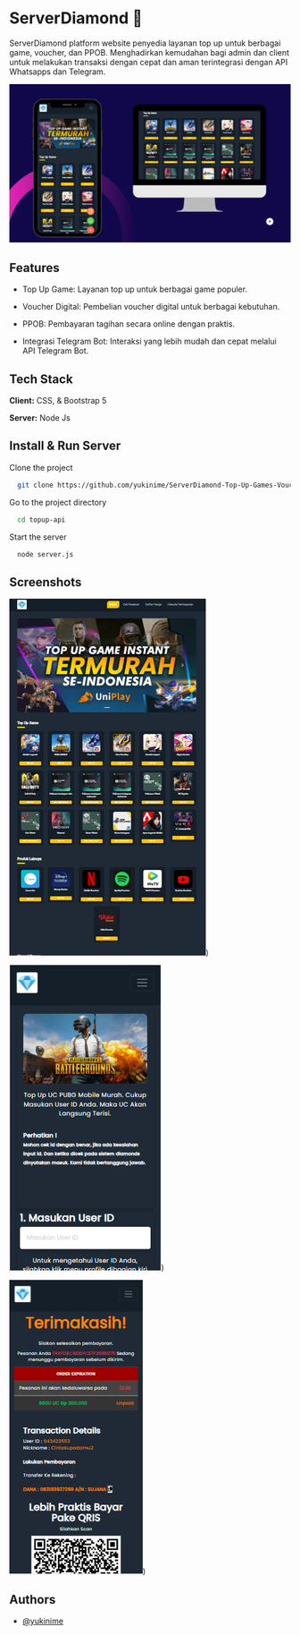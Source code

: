 
# ServerDiamond 🌟

ServerDiamond platform website penyedia layanan top up untuk berbagai game, voucher, dan PPOB. Menghadirkan kemudahan bagi admin dan client untuk melakukan transaksi dengan cepat dan aman terintegrasi dengan API Whatsapps dan Telegram.


![Logo](https://github.com/yukinime/ServerDiamond-Top-Up-Games-Voucher-PPOB/blob/main/img/Blue%20and%20Pink%20Modern%20Mobile%20Apps%20Presentation.png)


## Features

- Top Up Game: Layanan top up untuk berbagai game populer.

- Voucher Digital: Pembelian voucher digital untuk berbagai kebutuhan.
- PPOB: Pembayaran tagihan secara online dengan praktis.
- Integrasi Telegram Bot: Interaksi yang lebih mudah dan cepat melalui API Telegram Bot.


## Tech Stack

**Client:** CSS, & Bootstrap 5

**Server:** Node Js


## Install & Run Server

Clone the project

```bash
  git clone https://github.com/yukinime/ServerDiamond-Top-Up-Games-Voucher-PPOB.git
```

Go to the project directory

```bash
  cd topup-api
```



Start the server

```bash
  node server.js

```


## Screenshots

![App Screenshot](./img/gamedes1.png))

![App Screenshot](./img/game2.png))

![App Screenshot](./img/demo.png))


## Authors

- [@yukinime](https://www.github.com/yukinime)

